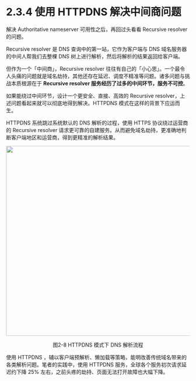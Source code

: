 # 2.3.4 使用 HTTPDNS 解决中间商问题

解决 Authoritative nameserver 可用性之后，再回过头看看 Recursive resolver 的问题。

Recursive resolver 是 DNS 查询中的第一站，它作为客户端与 DNS 域名服务器的中间人帮我们去整棵 DNS 树上进行解析，然后将解析的结果返回给客户端。

但作为一个「中间商」，Recursive resolver 往往有自己的「小心思」。一个最令人头痛的问题就是域名劫持，其他还存在延迟、调度不精准等问题。诸多问题与挑战本质根源在于 **Recursive resolver 服务经历了过多的中间环节，服务不可控**。

如果能绕过中间环节，设计一个更安全、直接、高效的 Recursive resolver，上述问题看起来就可以彻底地得到解决。HTTPDNS 模式在这样的背景下应运而生。

HTTPDNS 系统跳过系统默认的 DNS 解析的过程，使用 HTTPS 协议绕过运营商的 Recursive resolver 请求更可靠的自建服务。从而避免域名劫持，更准确地判断客户端地区和运营商，得到更精准的解析结果。

<div  align="center">
	<img src="../assets/httpdns.png" width = "520"  align=center />
	<p>图2-8 HTTPDNS 模式下 DNS 解析流程</p>
</div>

使用 HTTPDNS ，辅以客户端预解析、懒加载等策略，能明改善传统域名带来的各类解析问题。笔者的实践中，使用 HTTPDNS 服务，全球各个服务初次请求延迟约下降 25% 左右，之前头疼的劫持、页面无法打开故障也大幅下降。
